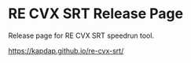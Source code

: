 # RE CVX SRT Release Page

Release page for RE CVX SRT speedrun tool.

https://kapdap.github.io/re-cvx-srt/
